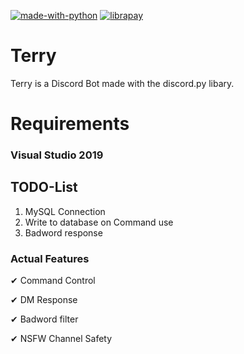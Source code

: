 
[![made-with-python](https://img.shields.io/badge/Made%20with-Python-1f425f.svg)](https://www.python.org/)
[![librapay](http://img.shields.io/liberapay/goal/Dunimark.svg?logo=liberapay)](https://liberapay.com/Dunimark/donate)

# Terry

Terry is a Discord Bot made with the discord.py libary.

# Requirements

### Visual Studio 2019


## TODO-List

 1. MySQL Connection
 2. Write to database on Command use
 3. Badword response

### Actual Features

✔ Command Control

✔ DM Response

✔ Badword filter

✔ NSFW Channel Safety
